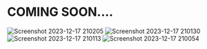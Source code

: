 # COMING SOON....

![Screenshot 2023-12-17 210205](https://github.com/MavenCoding157/Maven-Cheat-Loader/assets/117538886/17b24d14-d446-4848-99c2-18ba82cf960a)
![Screenshot 2023-12-17 210130](https://github.com/MavenCoding157/Maven-Cheat-Loader/assets/117538886/df2fea2b-d3da-4130-b912-0523bee67598)
![Screenshot 2023-12-17 210113](https://github.com/MavenCoding157/Maven-Cheat-Loader/assets/117538886/5b044fb7-7069-4a6b-8a89-f6b1199665b8)
![Screenshot 2023-12-17 210054](https://github.com/MavenCoding157/Maven-Cheat-Loader/assets/117538886/282115d7-ad87-4f04-aebf-034b578deccb)


